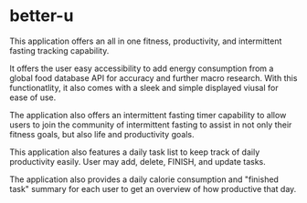 # better-u

This application offers an all in one fitness, productivity, and intermittent fasting tracking capability.

It offers the user easy accessibility to add energy consumption from a global food database API for accuracy and further macro research. With this functionatlity, it also comes with a sleek and simple displayed viusal for ease of use.

The application also offers an intermittent fasting timer capability to allow users to join the community of intermittent fasting to assist in not only their fitness goals, but also life and productivity goals. 

This application also features a daily task list to keep track of daily productivity easily. User may add, delete, FINISH, and update tasks.

The application also provides a daily calorie consumption and "finished task" summary for each user to get an overview of how productive that day. 

